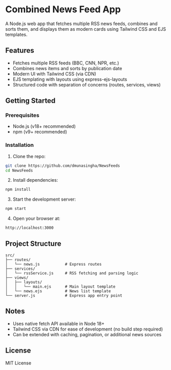 # Combined News Feed App

A Node.js web app that fetches multiple RSS news feeds, combines and sorts them, and displays them as modern cards using Tailwind CSS and EJS templates.

## Features

- Fetches multiple RSS feeds (BBC, CNN, NPR, etc.)
- Combines news items and sorts by publication date
- Modern UI with Tailwind CSS (via CDN)
- EJS templating with layouts using express-ejs-layouts
- Structured code with separation of concerns (routes, services, views)

## Getting Started

### Prerequisites

- Node.js (v18+ recommended)
- npm (v9+ recommended)

### Installation

1. Clone the repo:

```bash
git clone https://github.com/dmunasingha/NewsFeeds
cd NewsFeeds
```

2. Install dependencies:

```bash
npm install
```

3. Start the development server:

```bash
npm start
```

4. Open your browser at:

```
http://localhost:3000
```

## Project Structure

```
src/
├── routes/
│   └── news.js           # Express routes
├── services/
│   └── rssService.js     # RSS fetching and parsing logic
├── views/
│   ├── layouts/
│   │   └── main.ejs      # Main layout template
│   └── news.ejs          # News list template
└── server.js             # Express app entry point
```

## Notes

- Uses native fetch API available in Node 18+  
- Tailwind CSS via CDN for ease of development (no build step required)  
- Can be extended with caching, pagination, or additional news sources

## License

MIT License
